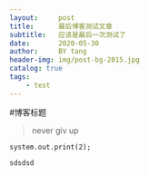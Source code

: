 ```yaml
---
layout:     post                   
title:      最后博客测试文章           
subtitle:   应该是最后一次测试了 
date:       2020-05-30              
author:     BY tang                     
header-img: img/post-bg-2015.jpg    
catalog: true                      
tags:                              
    - test
---
```

#博客标题
>never giv up

`system.out.print(2);`

	sdsdsd

